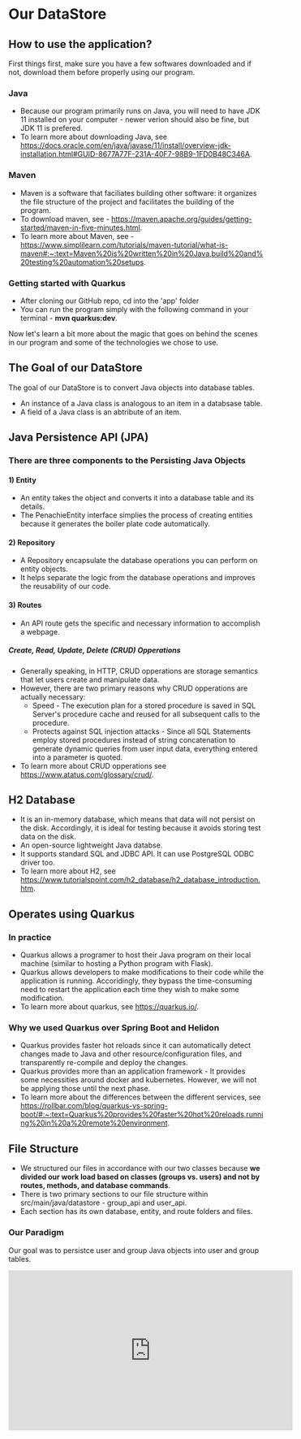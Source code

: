 # Our DataStore
## How to use the application?
First things first, make sure you have a few softwares downloaded and if not, download them before properly using our program.
### Java
* Because our program primarily runs on Java, you will need to have JDK 11 installed on your computer - newer verion should also be fine, but JDK 11 is prefered.
* To learn more about downloading Java, see https://docs.oracle.com/en/java/javase/11/install/overview-jdk-installation.html#GUID-8677A77F-231A-40F7-98B9-1FD0B48C346A.
### Maven
* Maven is a software that faciliates building other software: it organizes the file structure of the project and facilitates the building of the program.
* To download maven, see - https://maven.apache.org/guides/getting-started/maven-in-five-minutes.html.
* To learn more about Maven, see - https://www.simplilearn.com/tutorials/maven-tutorial/what-is-maven#:~:text=Maven%20is%20written%20in%20Java,build%20and%20testing%20automation%20setups.
### Getting started with Quarkus
* After cloning our GitHub repo, cd into the 'app' folder
* You can run the program simply with the following command in your terminal - __mvn quarkus:dev__.

Now let's learn a bit more about the magic that goes on behind the scenes in our program and some of the technologies we chose to use. 

## The Goal of our DataStore
The goal of our DataStore is to convert Java objects into database tables. 
* An instance of a Java class is analogous to an item in a databsase table.
* A field of a Java class is an abtribute of an item.

## Java Persistence API (JPA) 
### There are three components to the Persisting Java Objects
#### 1) Entity
* An entity takes the object and converts it into a database table and its details. 
* The PenachieEntity interface simplies the process of creating entities because it generates the boiler plate code automatically.
#### 2) Repository
* A Repository encapsulate the database operations you can perform on entity objects. 
* It helps separate the logic from the database operations and improves the reusability of our code.
#### 3) Routes
* An API route gets the specific and necessary information to accomplish a webpage.
##### Create, Read, Update, Delete (CRUD) Opperations
* Generally speaking, in HTTP, CRUD opperations are storage semantics that let users create and manipulate data. 
* However, there are two primary reasons why CRUD opperations are actually necessary:
  * Speed - The execution plan for a stored procedure is saved in SQL Server's procedure cache and reused for all subsequent calls to the procedure.  
  * Protects against SQL injection attacks - Since all SQL Statements employ stored procedures instead of string concatenation to generate dynamic queries from user input data, everything entered into a parameter is quoted.
* To learn more about CRUD opperations see https://www.atatus.com/glossary/crud/.

## H2 Database
* It is an in-memory database, which means that data will not persist on the disk. Accordingly, it is ideal for testing because it avoids storing test data on the disk.
* An open-source lightweight Java databse.
* It supports standard SQL and JDBC API. It can use PostgreSQL ODBC driver too.
* To learn more about H2, see https://www.tutorialspoint.com/h2_database/h2_database_introduction.htm.

## Operates using Quarkus
### In practice
* Quarkus allows a programer to host their Java program on their local machine (similar to hosting a Python program with Flask).
* Quarkus allows developers to make modifications to their code while the application is running. Accoridingly, they bypass the time-consuming need to restart the application each time they wish to make some modification.
* To learn more about quarkus, see https://quarkus.io/.

### Why we used Quarkus over Spring Boot and Helidon
* Quarkus provides faster hot reloads since it can automatically detect changes made to Java and other resource/configuration files, and transparently re-compile and deploy the changes.
* Quarkus provides more than an application framework - It provides some necessities around docker and kubernetes. However, we will not be applying those until the next phase.
* To learn more about the differences between the different services, see https://rollbar.com/blog/quarkus-vs-spring-boot/#:~:text=Quarkus%20provides%20faster%20hot%20reloads,running%20in%20a%20remote%20environment.

## File Structure
* We structured our files in accordance with our two classes because __we divided our work load based on classes (groups vs. users) and not by routes, methods, and database commands__. 
* There is two primary sections to our file structure within src/main/java/datastore - group_api and user_api. 
* Each section has its own database, entity, and route folders and files. 

### Our Paradigm
Our goal was to persistce user and group Java objects into user and group tables.

<iframe width="560" height="315" src="https://www.youtube.com/embed/pOGE0i578c0" title="YouTube video player" frameborder="0" allow="accelerometer; autoplay; clipboard-write; encrypted-media; gyroscope; picture-in-picture" allowfullscreen></iframe>
